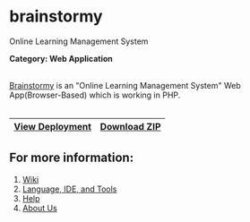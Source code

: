 # brainstormy
Online Learning Management System

**Category: Web Application**
<br><br>

[Brainstormy](https://github.com/masrufjaman/brainstormy) is an "Online Learning Management System" Web App(Browser-Based) which is working in PHP.
<br><br>

|[View Deployment]()|[Download ZIP](https://github.com/masrufjaman/brainstormy/archive/refs/heads/main.zip)
|---|---|

## For more information:
1. [Wiki](https://github.com/masrufjaman/brainstormy/wiki)
2. [Language, IDE, and Tools]()
3. [Help]()
4. [About Us]()
